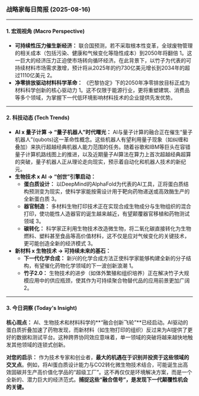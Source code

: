 ### 战略家每日简报 (2025-08-16)

---

#### **1. 宏观视角 (Macro Perspective)**

*   **可持续性压力催生新经济：** 联合国预测，若不采取根本性变革，全球废物管理的相关成本（包括污染、健康和气候变化等隐性成本）到2050年将翻倍 <mcreference link="https://www.cas.org/resources/cas-insights/scientific-breakthroughs-2025-emerging-trends-watch" index="1">1</mcreference>。这一巨大的经济压力正迫使市场转向循环经济。在此背景下，以竹子为代表的可持续材料市场需求激增，预计将从2025年的约730亿美元增长到2034年的超过1110亿美元 <mcreference link="https://www.cas.org/resources/cas-insights/materials-science-trends-2025" index="2">2</mcreference>。
*   **净零排放驱动材料科学革命：** 《巴黎协定》下的2050年净零排放目标正成为材料科学创新的核心驱动力 <mcreference link="https://www.cas.org/resources/cas-insights/scientific-breakthroughs-2025-emerging-trends-watch" index="1">1</mcreference>。这不仅限于能源行业，更将重塑建筑、消费品等多个领域，为掌握下一代低环境影响材料技术的企业提供先发优势。

---

#### **2. 科技动态 (Tech Trends)**

*   **AI x 量子计算 → “量子机器人”时代曙光：** AI与量子计算的融合正在催生“量子机器人”(qubots)这一革命性概念。这些机器人有望利用量子现象（如纠缠和叠加）来执行超越经典机器人能力范围的任务。随着谷歌和IBM等巨头在容错量子计算机路线图上的推进，以及近期量子AI算法在算力上首次超越经典超算的突破，量子机器人正从理论走向现实，预示着自动化和机器人技术的新纪元。
*   **生物技术 x AI → “创世”引擎启动：**
    *   **蛋白质设计：** 以DeepMind的AlphaFold为代表的AI工具，正将蛋白质结构预测变为现实，使科学家能按需设计用于靶向药物递送或高效酶生产的全新蛋白质 <mcreference link="https://go.zageno.com/blog/2025-trends-in-biotech-and-life-sciences-research" index="3">3</mcreference>。
    *   **器官制造：** 多材料生物打印技术正在实现合成生物成分与生物组织的混合打印，使功能性人造器官的诞生越来越近，有望颠覆器官移植和药物测试领域 <mcreference link="https://go.zageno.com/blog/2025-trends-in-biotech-and-life-sciences-research" index="3">3</mcreference>。
    *   **碳转化：** 科学家正利用生物技术改造微生物，将二氧化碳直接转化为生物燃料、塑料甚至食品等高价值材料，这不仅是应对气候变化的关键技术，更可能创造全新的经济模式 <mcreference link="https://go.zageno.com/blog/2025-trends-in-biotech-and-life-sciences-research" index="3">3</mcreference>。
*   **新材料 x 生物技术 → 可持续未来的基石：**
    *   **下一代化学合成：** 新兴的化学合成方法正使科学家能够构建全新的分子结构，有望催化药物化学领域的下一波创新浪潮 <mcreference link="https://www.cas.org/resources/cas-insights/scientific-breakthroughs-2025-emerging-trends-watch" index="1">1</mcreference>。
    *   **竹子2.0：** 生物技术的进步（如体外繁殖和组织培养）正在解决竹子大规模应用中的供应瓶颈，使其作为可持续聚合物替代品的应用前景更加广阔 <mcreference link="https://www.cas.org/resources/cas-insights/materials-science-trends-2025" index="2">2</mcreference>。

---

#### **3. 今日洞察 (Today's Insight)**

**核心观点：** AI、生物技术和材料科学的**“融合创新飞轮”**已经启动。AI驱动的蛋白质折叠加速了药物发现，而新材料（如生物打印的组织）反过来为AI提供了更好的数据和测试平台。这种跨界协同效应意味着，单一领域的突破将越来越快地触发其他领域的连锁式创新。

**对您的启示：**
作为技术专家和创业者，**最大的机遇在于识别并投资于这些领域的交叉点**。例如，将AI蛋白质设计能力与CO2转化微生物技术结合，可能诞生出高效固碳并生产高价值化学品的“超级工厂”。这不再仅仅是环境解决方案，而是一个全新的、潜力巨大的经济范式。**捕捉这些“融合信号”，是发现下一代颠覆性机会的关键。**